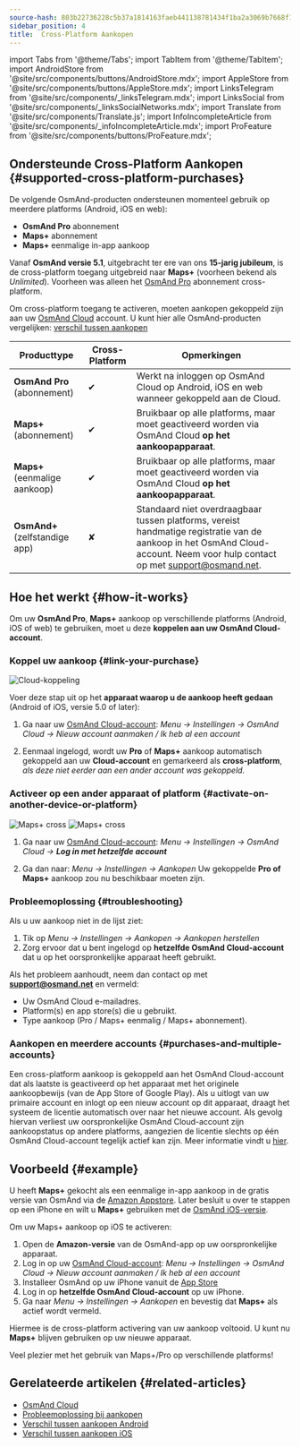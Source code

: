 ```yaml
---
source-hash: 803b22736228c5b37a1814163faeb441138781434f1ba2a3069b7668f1ffe213
sidebar_position: 4
title:  Cross-Platform Aankopen
---
```

import Tabs from '@theme/Tabs';
import TabItem from '@theme/TabItem';
import AndroidStore from '@site/src/components/buttons/AndroidStore.mdx';
import AppleStore from '@site/src/components/buttons/AppleStore.mdx';
import LinksTelegram from '@site/src/components/_linksTelegram.mdx';
import LinksSocial from '@site/src/components/_linksSocialNetworks.mdx';
import Translate from '@site/src/components/Translate.js';
import InfoIncompleteArticle from '@site/src/components/_infoIncompleteArticle.mdx';
import ProFeature from '@site/src/components/buttons/ProFeature.mdx';



## Ondersteunde Cross-Platform Aankopen {#supported-cross-platform-purchases}

De volgende OsmAnd-producten ondersteunen momenteel gebruik op meerdere platforms (Android, iOS en web):

- **OsmAnd Pro** abonnement
- **Maps+** abonnement
- **Maps+** eenmalige in-app aankoop

Vanaf **OsmAnd versie 5.1**, uitgebracht ter ere van ons **15-jarig jubileum**, is de cross-platform toegang uitgebreid naar **Maps+** (voorheen bekend als *Unlimited*). Voorheen was alleen het [OsmAnd Pro](../personal/osmand-cloud.md#cross-platform) abonnement cross-platform.

Om cross-platform toegang te activeren, moeten aankopen gekoppeld zijn aan uw [OsmAnd Cloud](../personal/osmand-cloud.md#login) account.
U kunt hier alle OsmAnd-producten vergelijken: [verschil tussen aankopen](https://osmand.net/docs/user/purchases/android/#difference-between-purchases)

| **Producttype** | **Cross-Platform** | **Opmerkingen** |
|-------------------------------|--------------------|--------------------------------------------------------------------------|
| **OsmAnd Pro** (abonnement) | ✔ | Werkt na inloggen op OsmAnd Cloud op Android, iOS en web wanneer gekoppeld aan de Cloud. |
| **Maps+** (abonnement) | ✔ | Bruikbaar op alle platforms, maar moet geactiveerd worden via OsmAnd Cloud **op het aankoopapparaat**. |
| **Maps+** (eenmalige aankoop) | ✔ | Bruikbaar op alle platforms, maar moet geactiveerd worden via OsmAnd Cloud **op het aankoopapparaat**. |
| **OsmAnd+** (zelfstandige app) | ✘ | Standaard niet overdraagbaar tussen platforms, vereist handmatige registratie van de aankoop in het OsmAnd Cloud-account. Neem voor hulp contact op met support@osmand.net. |


## Hoe het werkt {#how-it-works}

Om uw **OsmAnd Pro**, **Maps+** aankoop op verschillende platforms (Android, iOS of web) te gebruiken, moet u deze **koppelen aan uw OsmAnd Cloud-account**.

### Koppel uw aankoop {#link-your-purchase}

![Cloud-koppeling](@site/static/img/purchases/cloud_activation.png)

Voer deze stap uit op het **apparaat waarop u de aankoop heeft gedaan** (Android of iOS, versie 5.0 of later):

1. Ga naar uw [OsmAnd Cloud-account](../personal/osmand-cloud.md#login):
   _Menu → Instellingen → OsmAnd Cloud → Nieuw account aanmaken / Ik heb al een account_

2. Eenmaal ingelogd, wordt uw **Pro** of **Maps+** aankoop automatisch gekoppeld aan uw **Cloud-account** en gemarkeerd als **cross-platform**, *als deze niet eerder aan een ander account was gekoppeld.*



### Activeer op een ander apparaat of platform {#activate-on-another-device-or-platform}

![Maps+ cross](@site/static/img/purchases/cross_purchase.png)
![Maps+ cross](@site/static/img/purchases/cross_purchase_1.png)

1. Ga naar uw [OsmAnd Cloud-account](../personal/osmand-cloud.md#login):
   *Menu → Instellingen → OsmAnd Cloud →* ***Log in met hetzelfde account***

2. Ga dan naar:
   *Menu → Instellingen → Aankopen*
   Uw gekoppelde **Pro of Maps+** aankoop zou nu beschikbaar moeten zijn.


### Probleemoplossing {#troubleshooting}

Als u uw aankoop niet in de lijst ziet:

1. Tik op *Menu → Instellingen → Aankopen → Aankopen herstellen*
2. Zorg ervoor dat u bent ingelogd op **hetzelfde OsmAnd Cloud-account** dat u op het oorspronkelijke apparaat heeft gebruikt.

Als het probleem aanhoudt, neem dan contact op met **support@osmand.net** en vermeld:

- Uw OsmAnd Cloud e-mailadres.
- Platform(s) en app store(s) die u gebruikt.
- Type aankoop (Pro / Maps+ eenmalig / Maps+ abonnement).


### Aankopen en meerdere accounts {#purchases-and-multiple-accounts}

Een cross-platform aankoop is gekoppeld aan het OsmAnd Cloud-account dat als laatste is geactiveerd op het apparaat met het originele aankoopbewijs (van de App Store of Google Play). Als u uitlogt van uw primaire account en inlogt op een nieuw account op dit apparaat, draagt het systeem de licentie automatisch over naar het nieuwe account. Als gevolg hiervan verliest uw oorspronkelijke OsmAnd Cloud-account zijn aankoopstatus op andere platforms, aangezien de licentie slechts op één OsmAnd Cloud-account tegelijk actief kan zijn. Meer informatie vindt u [hier](../troubleshooting/purchases_payments.md#purchase-association-with-multiple-osmand-cloud-accounts).


## Voorbeeld {#example}

U heeft **Maps+** gekocht als een eenmalige in-app aankoop in de gratis versie van OsmAnd via de [Amazon Appstore](https://www.amazon.com/OsmAnd-Maps-Navigation/dp/B00D0SA8I8).
Later besluit u over te stappen op een iPhone en wilt u **Maps+** gebruiken met de [OsmAnd iOS-versie](https://apps.apple.com/app/osmand-maps-travel-navigate/id934850257).

Om uw Maps+ aankoop op iOS te activeren:

1. Open de **Amazon-versie** van de OsmAnd-app op uw oorspronkelijke apparaat.
2. Log in op uw [OsmAnd Cloud-account](../personal/osmand-cloud.md#login):
   *Menu → Instellingen → OsmAnd Cloud → Nieuw account aanmaken / Ik heb al een account*
3. Installeer OsmAnd op uw iPhone vanuit de [App Store](https://apps.apple.com/app/osmand-maps-travel-navigate/id934850257)
4. Log in op **hetzelfde OsmAnd Cloud-account** op uw iPhone.
5. Ga naar *Menu → Instellingen → Aankopen* en bevestig dat **Maps+** als actief wordt vermeld.

Hiermee is de cross-platform activering van uw aankoop voltooid. U kunt nu **Maps+** blijven gebruiken op uw nieuwe apparaat.

Veel plezier met het gebruik van Maps+/Pro op verschillende platforms!


## Gerelateerde artikelen {#related-articles}

- [OsmAnd Cloud](../personal/osmand-cloud.md)
- [Probleemoplossing bij aankopen](../troubleshooting/purchases_payments.md)
- [Verschil tussen aankopen Android](./android.md#difference-between-purchases-android)
- [Verschil tussen aankopen iOS](./ios.md#difference-between-purchases-ios)